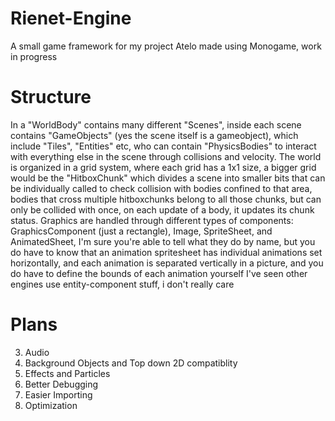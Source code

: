 # Rienet-Engine
A small game framework for my project Atelo made using Monogame, work in progress

# Structure
In a "WorldBody" contains many different "Scenes", inside each scene contains "GameObjects" (yes the scene itself is a gameobject), which include "Tiles", "Entities" etc, who can contain "PhysicsBodies" to interact with everything else in the scene through collisions and velocity. The world is organized in a grid system, where each grid has a 1x1 size, a bigger grid would be the "HitboxChunk" which divides a scene into smaller bits that can be individually called to check collision with bodies confined to that area, bodies that cross multiple hitboxchunks belong to all those chunks, but can only be collided with once, on each update of a body, it updates its chunk status. Graphics are handled through different types of components: GraphicsComponent (just a rectangle), Image, SpriteSheet, and AnimatedSheet, I'm sure you're able to tell what they do by name, but you do have to know that an animation spritesheet has individual animations set horizontally, and each animation is separated vertically in a picture, and you do have to define the bounds of each animation yourself
I've seen other engines use entity-component stuff, i don't really care

# Plans
3. Audio
4. Background Objects and Top down 2D compatiblity
5. Effects and Particles
7. Better Debugging
8. Easier Importing
9. Optimization
